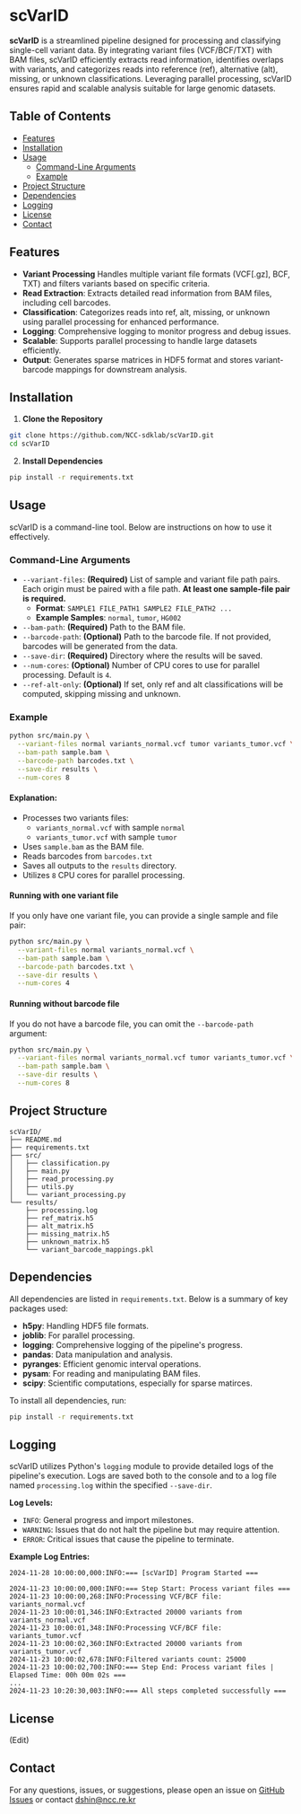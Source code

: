 scVarID
=============
**scVarID** is a streamlined pipeline designed for processing and classifying single-cell variant data. By integrating variant files (VCF/BCF/TXT) with BAM files, scVarID efficiently extracts read information, identifies overlaps with variants, and categorizes reads into reference (ref), alternative (alt), missing, or unknown classifications. Leveraging parallel processing, scVarID ensures rapid and scalable analysis suitable for large genomic datasets.

## Table of Contents
- [Features](#features)
- [Installation](#installation)
- [Usage](#usage)
  - [Command-Line Arguments](#command-line-arguments)
  - [Example](#example)
- [Project Structure](#project-structure)
- [Dependencies](#dependencies)
- [Logging](#logging)
- [License](#License)
- [Contact](#contact)

## Features
* **Variant Processing** Handles multiple variant file formats (VCF[.gz], BCF, TXT) and filters variants based on specific criteria.
* **Read Extraction**: Extracts detailed read information from BAM files, including cell barcodes.
* **Classification**: Categorizes reads into ref, alt, missing, or unknown using parallel processing for enhanced performance.
* **Logging**: Comprehensive logging to monitor progress and debug issues.
* **Scalable**: Supports parallel processing to handle large datasets efficiently.
* **Output**: Generates sparse matrices in HDF5 format and stores variant-barcode mappings for downstream analysis.

## Installation
1. **Clone the Repository**
```bash
git clone https://github.com/NCC-sdklab/scVarID.git
cd scVarID
```
2. **Install Dependencies**
```bash
pip install -r requirements.txt
```

## Usage
scVarID is a command-line tool. Below are instructions on how to use it effectively.
### Command-Line Arguments
* `--variant-files`: **(Required)** List of sample and variant file path pairs. Each origin must be paired with a file path. **At least one sample-file pair is required.**
    * **Format**: `SAMPLE1 FILE_PATH1 SAMPLE2 FILE_PATH2 ...`
    * **Example Samples**: `normal`, `tumor`, `HG002`
* `--bam-path`: **(Required)** Path to the BAM file.
* `--barcode-path`: **(Optional)** Path to the barcode file. If not provided, barcodes will be generated from the data.
* `--save-dir`: **(Required)** Directory where the results will be saved.
* `--num-cores`: **(Optional)** Number of CPU cores to use for parallel processing. Default is `4`.
* `--ref-alt-only`: **(Optional)** If set, only ref and alt classifications will be computed, skipping missing and unknown.
### Example
```bash
python src/main.py \
  --variant-files normal variants_normal.vcf tumor variants_tumor.vcf \
  --bam-path sample.bam \
  --barcode-path barcodes.txt \
  --save-dir results \
  --num-cores 8
```
#### Explanation:
* Processes two variants files:
    * `variants_normal.vcf` with sample `normal`
    * `variants_tumor.vcf` with sample `tumor`
* Uses `sample.bam` as the BAM file.
* Reads barcodes from `barcodes.txt`
* Saves all outputs to the `results` directory.
* Utilizes `8` CPU cores for parallel processing.
#### Running with one variant file
If you only have one variant file, you can provide a single sample and file pair:
```bash
python src/main.py \
  --variant-files normal variants_normal.vcf \
  --bam-path sample.bam \
  --barcode-path barcodes.txt \
  --save-dir results \
  --num-cores 4
```
#### Running without barcode file
If you do not have a barcode file, you can omit the `--barcode-path` argument:
```bash
python src/main.py \
  --variant-files normal variants_normal.vcf tumor variants_tumor.vcf \
  --bam-path sample.bam \
  --save-dir results \
  --num-cores 8
```

## Project Structure
```
scVarID/
├── README.md
├── requirements.txt
├── src/
│   ├── classification.py
│   ├── main.py
│   ├── read_processing.py
│   ├── utils.py
│   └── variant_processing.py
└── results/
    ├── processing.log
    ├── ref_matrix.h5
    ├── alt_matrix.h5
    ├── missing_matrix.h5
    ├── unknown_matrix.h5
    └── variant_barcode_mappings.pkl
```

## Dependencies
All dependencies are listed in `requirements.txt`. Below is a summary of key packages used:
* **h5py**: Handling HDF5 file formats.
* **joblib**: For parallel processing.
* **logging**: Comprehensive logging of the pipeline's progress.
* **pandas**: Data manipulation and analysis.
* **pyranges**: Efficient genomic interval operations.
* **pysam**: For reading and manipulating BAM files.
* **scipy**: Scientific computations, especially for sparse matirces.

To install all dependencies, run:
```bash
pip install -r requirements.txt
```

## Logging
scVarID utilizes Python's `logging` module to provide detailed logs of the pipeline's execution. Logs are saved both to the console and to a log file named `processing.log` within the specified `--save-dir`.

**Log Levels:**
* `INFO`: General progress and import milestones.
* `WARNING`: Issues that do not halt the pipeline but may require attention.
* `ERROR`: Critical issues that cause the pipeline to terminate.

**Example Log Entries:**
```
2024-11-28 10:00:00,000:INFO:=== [scVarID] Program Started ===

2024-11-23 10:00:00,000:INFO:=== Step Start: Process variant files ===
2024-11-23 10:00:00,268:INFO:Processing VCF/BCF file: variants_normal.vcf
2024-11-23 10:00:01,346:INFO:Extracted 20000 variants from variants_normal.vcf
2024-11-23 10:00:01,348:INFO:Processing VCF/BCF file: variants_tumor.vcf
2024-11-23 10:00:02,360:INFO:Extracted 20000 variants from variants_tumor.vcf
2024-11-23 10:00:02,678:INFO:Filtered variants count: 25000
2024-11-23 10:00:02,700:INFO:=== Step End: Process variant files | Elapsed Time: 00h 00m 02s ===
...
2024-11-23 10:20:30,003:INFO:=== All steps completed successfully ===
```

## License
(Edit)

## Contact
For any questions, issues, or suggestions, please open an issue on [GitHub Issues](https://github.com/NCC-sdklab/scVarID/issues) or contact [dshin@ncc.re.kr](mailto:dshin@ncc.re.kr)
